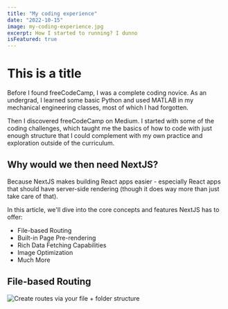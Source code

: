```yaml
---
title: "My coding experience"
date: "2022-10-15"
image: my-coding-experience.jpg
excerpt: How I started to running? I dunno
isFeatured: true
---
```


# This is a title

Before I found freeCodeCamp, I was a complete coding novice. As an undergrad, I learned some basic Python and used MATLAB in my mechanical engineering classes, most of which I had forgotten.

Then I discovered freeCodeCamp on Medium. I started with some of the coding challenges, which taught me the basics of how to code with just enough structure that I could complement with my own practice and exploration outside of the curriculum.

## Why would we then need NextJS?

Because NextJS makes building React apps easier - especially React apps that should have server-side rendering (though it does way more than just take care of that).

In this article, we'll dive into the core concepts and features NextJS has to offer:

- File-based Routing
- Built-in Page Pre-rendering
- Rich Data Fetching Capabilities
- Image Optimization
- Much More

## File-based Routing

![Create routes via your file + folder structure](my-coding-experience.jpg)
